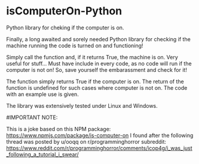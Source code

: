 # isComputerOn-Python
 Python library for cheking if the computer is on.

 Finally, a long awaited and sorely needed Python library for checking if the machine running the code is turned on and functioning!

 Simply call the function and, if it returns True, the machine is on. Very useful for stuff... Must have include in every code, as no code will run if the computer is not on! So, save yourself the embarassment and check for it!

 The function simply returns True if the computer is on. The return of the function is undefined for such cases where computer is not on. The code with an example use is given.

 The library was extensively tested under Linux and Windows.


 #IMPORTANT NOTE:

 This is a joke based on this NPM package: https://www.npmjs.com/package/is-computer-on I found after the following thread was posted by u/ooqq on r/programminghorror subreddit: https://www.reddit.com/r/programminghorror/comments/icop4g/i_was_just_following_a_tutorial_i_swear/
